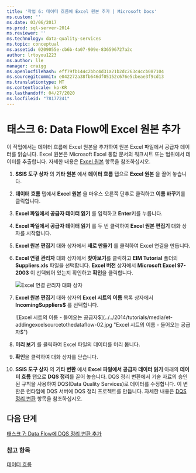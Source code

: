 ```yaml
---
title: '작업 6: 데이터 흐름에 Excel 원본 추가 | Microsoft Docs'
ms.custom: ''
ms.date: 03/06/2017
ms.prod: sql-server-2014
ms.reviewer: ''
ms.technology: data-quality-services
ms.topic: conceptual
ms.assetid: 0209055e-cb6b-4a07-909e-836596727a2c
author: lrtoyou1223
ms.author: lle
manager: craigg
ms.openlocfilehash: eff79fb144c2bbc4d31a21b2dc263c4ccb087104
ms.sourcegitcommit: e042272a38fb646df05152c676e5cbeae3f9cd13
ms.translationtype: MT
ms.contentlocale: ko-KR
ms.lasthandoff: 04/27/2020
ms.locfileid: "78177241"
---
```

# <a name="task-6-adding-excel-source-to-the-data-flow"></a>태스크 6: Data Flow에 Excel 원본 추가
  이 작업에서는 데이터 흐름에 Excel 원본을 추가하여 원본 Excel 파일에서 공급자 데이터를 읽습니다. Excel 원본은 Microsoft Excel 통합 문서의 워크시트 또는 범위에서 데이터를 추출합니다. 자세한 내용은 [Excel 원본](../integration-services/data-flow/excel-source.md) 항목을 참조하십시오.

1.  **SSIS 도구 상자** 의 **기타 원본** 에서 **데이터 흐름** 탭으로 **Excel 원본** 을 끌어 놓습니다.

2.  **데이터 흐름** 탭에서 **Excel 원본** 을 마우스 오른쪽 단추로 클릭하고 **이름 바꾸기**를 클릭합니다.

3.  **Excel 파일에서 공급자 데이터 읽기** 를 입력하고 **Enter**키를 누릅니다.

4.  **Excel 파일에서 공급자 데이터 읽기** 를 두 번 클릭하여 **Excel 원본 편집기** 대화 상자를 시작합니다.

5.  **Excel 원본 편집기** 대화 상자에서 **새로 만들기** 를 클릭하여 Excel 연결을 만듭니다.

6.  **Excel 연결 관리자** 대화 상자에서 **찾아보기**를 클릭하고 **EIM Tutorial** 폴더의 **Suppliers.xls** 파일을 선택합니다. **Excel 버전** 상자에서 **Microsoft Excel 97-2003** 이 선택되어 있는지 확인하고 **확인**을 클릭합니다.

     ![Excel 연결 관리자 대화 상자](../../2014/tutorials/media/et-addingexcelsourcetothedataflow-01.jpg "Excel 연결 관리자 대화 상자")

7.  **Excel 원본 편집기** 대화 상자의 **Excel 시트의 이름** 목록 상자에서 **IncomingSuppliers$** 를 선택합니다.

     ![Excel 시트의 이름 - 들어오는 공급자$](../../2014/tutorials/media/et-addingexcelsourcetothedataflow-02.jpg "Excel 시트의 이름 - 들어오는 공급자$")

8.  **미리 보기** 를 클릭하여 Excel 파일의 데이터를 미리 봅니다.

9. **확인**을 클릭하여 대화 상자를 닫습니다.

10. **SSIS 도구 상자** 의 **기타 변환** 에서 **Excel 파일에서 공급자 데이터 읽기** 아래의 **데이터 흐름** 탭으로 **DQS 정리**를 끌어 놓습니다. DQS 정리 변환에서 기술 자료의 승인된 규칙을 사용하여 DQS(Data Quality Services)로 데이터를 수정합니다. 이 변환은 런타임에 DQS 서버에 DQS 정리 프로젝트를 만듭니다. 자세한 내용은 [DQS 정리 변환](https://msdn.microsoft.com/library/ee677619.aspx) 항목을 참조하십시오.

## <a name="next-step"></a>다음 단계

[태스크 7: Data Flow에 DQS 정리 변환 추가](task-7-adding-dqs-cleansing-transform-to-the-data-flow.md)

### <a name="see-also"></a>참고 항목

[데이터 흐름](../integration-services/data-flow/data-flow.md)
